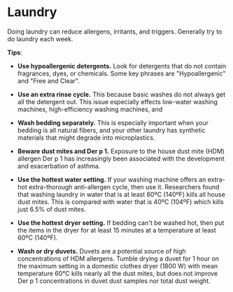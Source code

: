 <!--
source: GPT-4o
tags: allergies triggers
-->

# Laundry

Doing laundry can reduce allergens, irritants, and triggers. Generally try to do laundry each week.

**Tips**:

* **Use hypoallergenic detergents.** Look for detergents that do not contain fragrances, dyes, or chemicals. Some key phrases are "Hypoallergenic" and "Free and Clear".

* **Use an extra rinse cycle.** This because basic washes do not always get all the detergent out. This issue especially effects low-water washing machines, high-efficiency washing machines, and

* **Wash bedding separately.** This is especially important when your bedding is all natural fibers, and your other laundry has synthetic materials that might degrade into microplastics.

* **Beware dust mites and Der p 1.** Exposure to the house dust mite (HDM) allergen Der p 1 has increasingly been associated with the development and exacerbation of asthma.

* **Use the hottest water setting.** If your washing machine offers an extra-hot extra-thorough anti-allergen cycle, then use it. Researchers found that washing laundry in water that is at least 60ºC (140ºF) kills all house dust mites. This is compared with water that is 40ºC (104ºF) which kills just 6.5% of dust mites.

* **Use the hottest dryer setting.** If bedding can't be washed hot, then put the items in the dryer for at least 15 minutes at a temperature at least 60ºC (140ºF).

* **Wash or dry duvets.** Duvets are a potential source of high concentrations of HDM allergens. Tumble drying a duvet for 1 hour on the maximum setting in a domestic clothes dryer (1800 W) with mean temperature 60°C kills nearly all the dust mites, but does not improve Der p 1 concentrations in duvet dust samples nor total dust weight.
